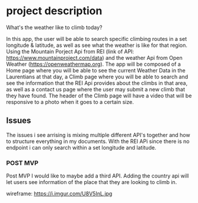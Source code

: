 # project description 

What's the weather like to climb today? 

In this app, the user will be able to search specific climbing routes in a set longitude & latitude, as well as see what the weather is like for that region. Using the Mountain Porject Api from REI (link of API: https://www.mountainproject.com/data) and the weather Api from Open Weather (https://openweathermap.org). The app will be composed of a Home page where you will be able to see the current Weather Data in the Laurentians at that day, a Climb page where you will be able to search and see the information that the REI Api provides about the climbs in that area, as well as a contact us page where the user may submit a new climb that they have found. The header of the Climb page will have a video that will be responsive to a photo when it goes to a certain size.

## Issues 
The issues i see arrising is mixing multiple different API's together and how to structure everything in my documents. With the REI APi since there is no endpoint i can only search within a set longitude and latitude.


### POST MVP

Post MVP I would like to maybe add a third API. Adding the country api will let users see information of the place that they are looking to climb in. 


wireframe: https://i.imgur.com/U8V5InL.jpg